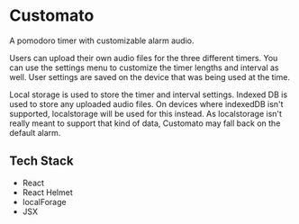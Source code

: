 # Customato

A pomodoro timer with customizable alarm audio.

Users can upload their own audio files for the three different timers. You can use the settings menu to customize the timer lengths and interval as well. User settings are saved on the device that was being used at the time.

Local storage is used to store the timer and interval settings. Indexed DB is used to store any uploaded audio files. On devices where indexedDB isn't supported, localstorage will be used for this instead. As localstorage isn't really meant to support that kind of data, Customato may fall back on the default alarm.

## Tech Stack

- React
- React Helmet
- localForage
- JSX
